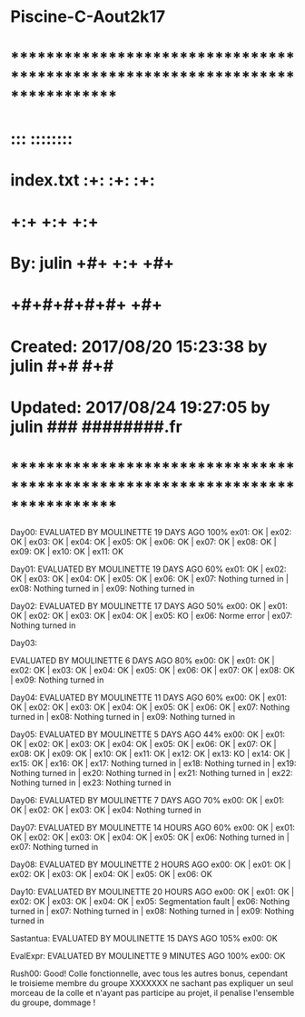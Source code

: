 # Piscine-C-Aout2k17

# **************************************************************************** #
#                                                                              #
#                                                         :::      ::::::::    #
#    index.txt                                          :+:      :+:    :+:    #
#                                                     +:+ +:+         +:+      #
#    By: julin                      +#+  +:+       +#+         #
#                                                 +#+#+#+#+#+   +#+            #
#    Created: 2017/08/20 15:23:38 by julin             #+#    #+#              #
#    Updated: 2017/08/24 19:27:05 by julin            ###   ########.fr        #
#                                                                              #
# **************************************************************************** #


Day00:
EVALUATED BY MOULINETTE 19 DAYS AGO  100%
ex01: OK | ex02: OK | ex03: OK | ex04: OK | ex05: OK | ex06: OK | ex07: OK | ex08: OK | ex09: OK | ex10: OK | ex11: OK

Day01:
EVALUATED BY MOULINETTE 19 DAYS AGO  60%
ex01: OK | ex02: OK | ex03: OK | ex04: OK | ex05: OK | ex06: OK | ex07: Nothing turned in | ex08: Nothing turned in | ex09: Nothing turned in

Day02:
EVALUATED BY MOULINETTE 17 DAYS AGO  50%
ex00: OK | ex01: OK | ex02: OK | ex03: OK | ex04: OK | ex05: KO | ex06: Norme error | ex07: Nothing turned in

Day03:

EVALUATED BY MOULINETTE 6 DAYS AGO  80%
ex00: OK | ex01: OK | ex02: OK | ex03: OK | ex04: OK | ex05: OK | ex06: OK | ex07: OK | ex08: OK | ex09: Nothing turned in

Day04:
EVALUATED BY MOULINETTE 11 DAYS AGO  60%
ex00: OK | ex01: OK | ex02: OK | ex03: OK | ex04: OK | ex05: OK | ex06: OK | ex07: Nothing turned in | ex08: Nothing turned in | ex09: Nothing turned in

Day05:
EVALUATED BY MOULINETTE 5 DAYS AGO  44%
ex00: OK | ex01: OK | ex02: OK | ex03: OK | ex04: OK | ex05: OK | ex06: OK | ex07: OK | ex08: OK | ex09: OK | ex10: OK | ex11: OK | ex12: OK | ex13: KO | ex14: OK | ex15: OK | ex16: OK | ex17: Nothing turned in | ex18: Nothing turned in | ex19: Nothing turned in | ex20: Nothing turned in | ex21: Nothing turned in | ex22: Nothing turned in | ex23: Nothing turned in

Day06:
EVALUATED BY MOULINETTE 7 DAYS AGO  70%
ex00: OK | ex01: OK | ex02: OK | ex03: OK | ex04: Nothing turned in

Day07:
EVALUATED BY MOULINETTE 14 HOURS AGO  60%
ex00: OK | ex01: OK | ex02: OK | ex03: OK | ex04: OK | ex05: OK | ex06: Nothing turned in | ex07: Nothing turned in

Day08:
EVALUATED BY MOULINETTE 2 HOURS AGO
ex00: OK | ex01: OK | ex02: OK | ex03: OK | ex04: OK | ex05: OK | ex06: OK

Day10:
EVALUATED BY MOULINETTE 20 HOURS AGO
ex00: OK | ex01: OK | ex02: OK | ex03: OK | ex04: OK | ex05: Segmentation fault | ex06: Nothing turned in | ex07: Nothing turned in | ex08: Nothing turned in | ex09: Nothing turned in

Sastantua:
EVALUATED BY MOULINETTE 15 DAYS AGO  105%
ex00: OK

EvalExpr:
EVALUATED BY MOULINETTE 9 MINUTES AGO  100%
ex00: OK

Rush00:
Good! Colle fonctionnelle, avec tous les autres bonus, cependant le troisieme membre du groupe XXXXXXX ne sachant pas expliquer un seul morceau de la colle et n'ayant pas participe au projet, il penalise l'ensemble du groupe, dommage !
